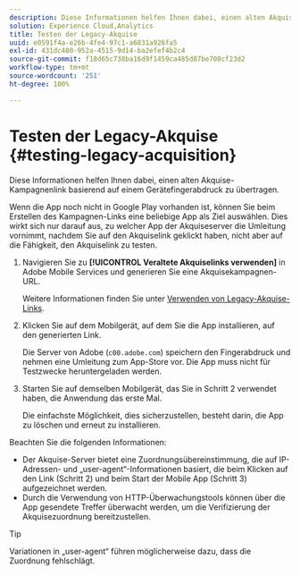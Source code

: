 ```yaml
---
description: Diese Informationen helfen Ihnen dabei, einen alten Akquise-Kampagnenlink basierend auf einem Gerätefingerabdruck zu übertragen.
solution: Experience Cloud,Analytics
title: Testen der Legacy-Akquise
uuid: e0591f4a-e26b-4fe4-97c1-a6831a926fa5
exl-id: 431dc400-952a-4515-9d14-ba2efef4b2c4
source-git-commit: f18d65c738ba16d9f1459ca485d87be708cf23d2
workflow-type: tm+mt
source-wordcount: '251'
ht-degree: 100%

---
```


# Testen der Legacy-Akquise {#testing-legacy-acquisition}

Diese Informationen helfen Ihnen dabei, einen alten Akquise-Kampagnenlink basierend auf einem Gerätefingerabdruck zu übertragen.

Wenn die App noch nicht in Google Play vorhanden ist, können Sie beim Erstellen des Kampagnen-Links eine beliebige App als Ziel auswählen. Dies wirkt sich nur darauf aus, zu welcher App der Akquiseserver die Umleitung vornimmt, nachdem Sie auf den Akquiselink geklickt haben, nicht aber auf die Fähigkeit, den Akquiselink zu testen.

1. Navigieren Sie zu **[!UICONTROL Veraltete Akquiselinks verwenden]** in Adobe Mobile Services und generieren Sie eine Akquisekampagnen-URL.

   Weitere Informationen finden Sie unter [Verwenden von Legacy-Akquise-Links](/help/using/acquisition-main/c-marketing-links-builder/t-create-edit-adobe-links/c-use-legacy-acquisition-links/c-use-legacy-acquisition-links.md).

1. Klicken Sie auf dem Mobilgerät, auf dem Sie die App installieren, auf den generierten Link.

   Die Server von Adobe (`c00.adobe.com`) speichern den Fingerabdruck und nehmen eine Umleitung zum App-Store vor. Die App muss nicht für Testzwecke heruntergeladen werden.

1. Starten Sie auf demselben Mobilgerät, das Sie in Schritt 2 verwendet haben, die Anwendung das erste Mal.

   Die einfachste Möglichkeit, dies sicherzustellen, besteht darin, die App zu löschen und erneut zu installieren.

Beachten Sie die folgenden Informationen:

* Der Akquise-Server bietet eine Zuordnungsübereinstimmung, die auf IP-Adressen- und „user-agent“-Informationen basiert, die beim Klicken auf den Link (Schritt 2) und beim Start der Mobile App (Schritt 3) aufgezeichnet werden.
* Durch die Verwendung von HTTP-Überwachungstools können über die App gesendete Treffer überwacht werden, um die Verifizierung der Akquisezuordnung bereitzustellen.

>[!TIP]
>
>Variationen in „user-agent“ führen möglicherweise dazu, dass die Zuordnung fehlschlägt.
